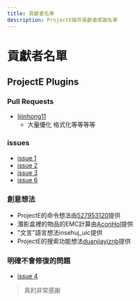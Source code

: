 ```yaml
---
title: 貢獻者名單
description: ProjectE插件貢獻者感謝名單
---
```


# 貢獻者名單

## ProjectE Plugins
  ### Pull Requests
  - [lijinhong11](https://github.com/lijinhong11)
    - 大量優化 格式化等等等等
  ### issues
  - [issue 1](https://github.com/Little100/ProjectE-plugin/issues/1)
  - [issue 2](https://github.com/Little100/ProjectE-plugin/issues/2)
  - [issue 3](https://github.com/Little100/ProjectE-plugin/issues/3)
  - [issue 6](https://github.com/Little100/ProjectE-plugin/issues/6)
  ### 創意想法
  - ProjectE的命令想法由[527953120](https://github.com/527953120)提供
  - 潛影盒裡的物品的EMC計算由[AconHol](https://github.com/AconHol)提供
  - "文言"語言想法insehuj_uic提供
  - ProjectE的搜索功能想法[duanjiayiznb](https://github.com/duanjiayiznb)提供
  ### 明確不會修復的問題
  - [issue 4](https://github.com/Little100/ProjectE-plugin/issues/4)

> 真的非常感謝